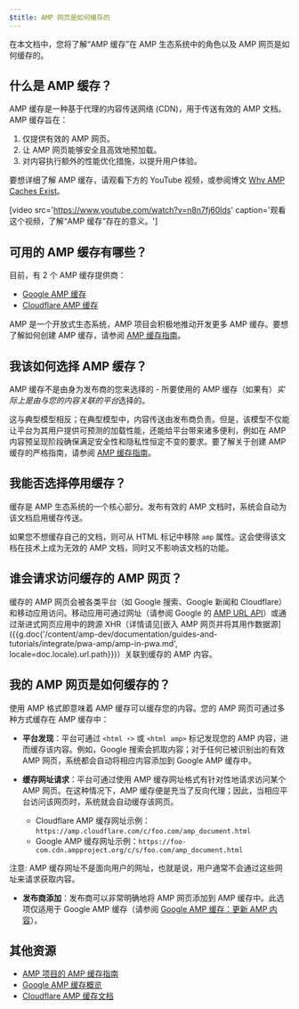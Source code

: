 ```yaml
---
$title: AMP 网页是如何缓存的
---
```


在本文档中，您将了解“AMP 缓存”在 AMP 生态系统中的角色以及 AMP 网页是如何缓存的。

## 什么是 AMP 缓存？
AMP 缓存是一种基于代理的内容传送网络 (CDN)，用于传送有效的 AMP 文档。AMP 缓存旨在：

1.  仅提供有效的 AMP 网页。
2.  让 AMP 网页能够安全且高效地预加载。
3.  对内容执行额外的性能优化措施，以提升用户体验。

要想详细了解 AMP 缓存，请观看下方的 YouTube 视频，或参阅博文 [Why AMP Caches Exist](https://medium.com/@pbakaus/why-amp-caches-exist-cd7938da2456)。

[video src='https://www.youtube.com/watch?v=n8n7fj60lds' caption='观看这个视频，了解“AMP 缓存”存在的意义。']

## 可用的 AMP 缓存有哪些？
目前，有 2 个 AMP 缓存提供商：

- [Google AMP 缓存](https://developers.google.com/amp/cache/)
- [Cloudflare AMP 缓存](https://amp.cloudflare.com/)

AMP 是一个开放式生态系统，AMP 项目会积极地推动开发更多 AMP 缓存。要想了解如何创建 AMP 缓存，请参阅 [AMP 缓存指南](https://github.com/ampproject/amphtml/blob/master/spec/amp-cache-guidelines.md)。

## 我该如何选择 AMP 缓存？

AMP 缓存不是由身为发布商的您来选择的 - 所要使用的 AMP 缓存（如果有）*实际上是由与您的内容关联的平台*选择的。

这与典型模型相反；在典型模型中，内容传送由发布商负责。但是，该模型不仅能让平台为其用户提供可预测的加载性能，还能给平台带来诸多便利，例如在 AMP 内容预呈现阶段确保满足安全性和隐私性恒定不变的要求。要了解关于创建 AMP 缓存的严格指南，请参阅 [AMP 缓存指南](https://github.com/ampproject/amphtml/blob/master/spec/amp-cache-guidelines.md)。

## 我能否选择停用缓存？

缓存是 AMP 生态系统的一个核心部分。发布有效的 AMP 文档时，系统会自动为该文档启用缓存传送。

如果您不想缓存自己的文档，则可从 HTML 标记中移除 `amp` 属性。这会使得该文档在技术上成为无效的 AMP 文档，同时又不影响该文档的功能。

## 谁会请求访问缓存的 AMP 网页？

缓存的 AMP 网页会被各类平台（如 Google 搜索、Google 新闻和 Cloudflare）和移动应用访问。移动应用可通过网址（请参阅 Google 的 [AMP URL API](https://developers.google.com/amp/cache/use-amp-url)）或通过渐进式网页应用中的跨源 XHR（详情请见[嵌入 AMP 网页并将其用作数据源]({{g.doc('/content/amp-dev/documentation/guides-and-tutorials/integrate/pwa-amp/amp-in-pwa.md', locale=doc.locale).url.path}})）关联到缓存的 AMP 内容。

<amp-img src="/static/img/docs/platforms_accessing_cache.png"
         width="1054" height="356" layout="responsive"
         alt="平台和移动应用访问缓存的 AMP 网页">
</amp-img>

## 我的 AMP 网页是如何缓存的？
使用 AMP 格式即意味着 AMP 缓存可以缓存您的内容。您的 AMP 网页可通过多种方式缓存在 AMP 缓存中：

* **平台发现**：平台可通过 `<html ⚡>` 或 `<html amp>` 标记发现您的 AMP 内容，进而缓存该内容。例如，Google 搜索会抓取内容；对于任何已被识别出的有效 AMP 网页，系统都会自动将相应内容添加到 Google AMP 缓存中。

* **缓存网址请求**：平台可通过使用 AMP 缓存网址格式有针对性地请求访问某个 AMP 网页。在这种情况下，AMP 缓存便是充当了反向代理；因此，当相应平台访问该网页时，系统就会自动缓存该网页。
    - Cloudflare AMP 缓存网址示例：`https://amp.cloudflare.com/c/foo.com/amp_document.html`
    - Google AMP 缓存网址示例：`https://foo-com.cdn.ampproject.org/c/s/foo.com/amp_document.html`

注意: AMP 缓存网址不是面向用户的网址，也就是说，用户通常不会通过这些网址来请求获取内容。

* **发布商添加**：发布商可以非常明确地将 AMP 网页添加到 AMP 缓存中。此选项仅适用于 Google AMP 缓存（请参阅 [Google AMP 缓存：更新 AMP 内容](https://developers.google.com/amp/cache/update-cache)）。

## 其他资源

* [AMP 项目的 AMP 缓存指南](https://github.com/ampproject/amphtml/blob/master/spec/amp-cache-guidelines.md)
* [Google AMP 缓存概览](https://developers.google.com/amp/cache/overview)
* [Cloudflare AMP 缓存文档](https://amp.cloudflare.com/)
